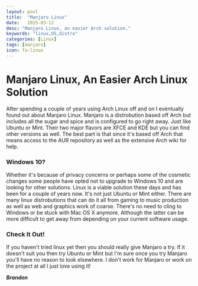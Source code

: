```yaml
---
layout: post
title:  "Manjaro Linux"
date:   2015-03-12
desc: "Manjaro Linux, an easier Arch solution."
keywords: "linux,OS,distro"
categories: [Linux]
tags: [manjaro]
icon: fa-linux
---
```


# Manjaro Linux, An Easier Arch Linux Solution


After spending a couple of years using Arch Linux off and on I eventually found out about Manjaro Linux. Manjaro is a distrobution based off Arch but includes all the sugar and spice and is configured to go right away. Just like Ubuntu or Mint. Their two major flavors are XFCE and KDE but you can find other versions as well. The best part is that since it's based off Arch that means access to the AUR repository as well as the extensive Arch wiki for help.

### Windows 10?


Whether it's because of privacy concerns or perhaps some of the cosmetic changes some people have opted not to upgrade to Windows 10 and are looking for other solutions. Linux is a viable solution these days and has been for a couple of years now. It's not just Ubuntu or Mint either. There are many linux distrobutions that can do it all from gaming to music production as well as web and graphics work of coarse. There's no need to cling to Windows or be stuck with Mac OS X anymore. Although the latter can be more difficult to get away from depending on your current software usage.

### Check It Out!


If you haven't tried linux yet then you should really give Manjaro a try. If it doesn't suit you then try Ubuntu or Mint but I'm sure once you try Manjaro you'll have no reason to look elsewhere. I don't work for Manjaro or work on the project at all I just love using it!

**_Brandon_**
